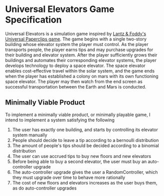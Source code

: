 # Universal Elevators Game Specification

Universal Elevators is a simulation game inspired by [Lantz & Foddy's Universal Paperclips game](https://en.wikipedia.org/wiki/Universal_Paperclips).  The game begins with a single two-story building whose elevator system the player must control.  As the player transports people, the player earns tips and may purchase upgrades for their building and elevator system.  After the player sufficiently grows their buildings and automates their corresponding elevator systems, the player develops technology to deploy a space elevator.  The space elevator enables cost-effective travel within the solar system, and the game ends when the player has established a colony on mars with its own functioning space elevator.  The player may then watch from the end screen as successful transportation between the Earth and Mars is conducted.

## Minimally Viable Product

To implement a minimally viable product, or minimally playable game, I intend to implement a system satisfying the following
1. The user has exactly one building, and starts by controlling its elevator system manually
2. People should decide to leave a tip according to a bernoulli distribution
3. The amount of people's tips should be decided according to a binomial distribution
4. The user can use accrued tips to buy new floors and new elevators
5. Before being able to buy a second elevator, the user must buy an auto-controller upgrade
6. The auto-controller upgrade gives the user a RandomController, which they must upgrade over time to behave more rationally
7. The cost of new floors and elevators increases as the user buys them, as do auto-controller upgrades